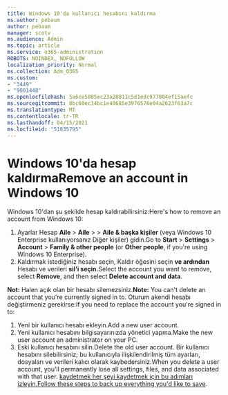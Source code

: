 ```yaml
---
title: Windows 10'da kullanıcı hesabını kaldırma
ms.author: pebaum
author: pebaum
manager: scotv
ms.audience: Admin
ms.topic: article
ms.service: o365-administration
ROBOTS: NOINDEX, NOFOLLOW
localization_priority: Normal
ms.collection: Adm_O365
ms.custom:
- "3449"
- "9001448"
ms.openlocfilehash: 5a6ce5805ec23a28011c5d1edc977804ef15aefc
ms.sourcegitcommit: 8bc60ec34bc1e40685e3976576e04a2623f63a7c
ms.translationtype: MT
ms.contentlocale: tr-TR
ms.lasthandoff: 04/15/2021
ms.locfileid: "51835795"
---
```

# <a name="remove-an-account-in-windows-10"></a><span data-ttu-id="d3304-102">Windows 10'da hesap kaldırma</span><span class="sxs-lookup"><span data-stu-id="d3304-102">Remove an account in Windows 10</span></span>

<span data-ttu-id="d3304-103">Windows 10'dan şu şekilde hesap kaldırabilirsiniz:</span><span class="sxs-lookup"><span data-stu-id="d3304-103">Here's how to remove an account from Windows 10:</span></span>

1. <span data-ttu-id="d3304-104">Ayarlar Hesap **Aile**  >  **Aile**  >    >  **Aile & başka kişiler** (veya Windows 10 Enterprise kullanıyorsanız Diğer kişiler) gidin.</span><span class="sxs-lookup"><span data-stu-id="d3304-104">Go to **Start** > **Settings** > **Account** > **Family & other people** (or **Other people**, if you're using Windows 10 Enterprise).</span></span>
2. <span data-ttu-id="d3304-105">Kaldırmak istediğiniz hesabı seçin, Kaldır öğesini seçin **ve ardından** Hesabı ve verileri **sil'i seçin.**</span><span class="sxs-lookup"><span data-stu-id="d3304-105">Select the account you want to remove, select **Remove**, and then select **Delete account and data**.</span></span>
 
<span data-ttu-id="d3304-106">**Not:** Halen açık olan bir hesabı silemezsiniz.</span><span class="sxs-lookup"><span data-stu-id="d3304-106">**Note:** You can't delete an account that you're currently signed in to.</span></span>  <span data-ttu-id="d3304-107">Oturum akendi hesabı değiştirmeniz gerekirse:</span><span class="sxs-lookup"><span data-stu-id="d3304-107">If you need to replace the account you're signed in to:</span></span>

1. <span data-ttu-id="d3304-108">Yeni bir kullanıcı hesabı ekleyin.</span><span class="sxs-lookup"><span data-stu-id="d3304-108">Add a new user account.</span></span>
2. <span data-ttu-id="d3304-109">Yeni kullanıcı hesabını bilgisayarınızda yönetici yapma.</span><span class="sxs-lookup"><span data-stu-id="d3304-109">Make the new user account an administrator on your PC.</span></span>
3. <span data-ttu-id="d3304-110">Eski kullanıcı hesabını silin.</span><span class="sxs-lookup"><span data-stu-id="d3304-110">Delete the old user account.</span></span> <span data-ttu-id="d3304-111">Bir kullanıcı hesabını silebilirsiniz; bu kullanıcıyla ilişkilendirilmiş tüm ayarları, dosyaları ve verileri kalıcı olarak kaybedersiniz.</span><span class="sxs-lookup"><span data-stu-id="d3304-111">When you delete a user account, you'll permanently lose all settings, files, and data associated with that user.</span></span> <span data-ttu-id="d3304-112">[kaydetmek her şeyi kaydetmek için bu adımları izleyin.](https://support.microsoft.com/help/4027408/windows-10-backup-and-restore)</span><span class="sxs-lookup"><span data-stu-id="d3304-112">[Follow these steps to back up everything you'd like to save](https://support.microsoft.com/help/4027408/windows-10-backup-and-restore).</span></span>